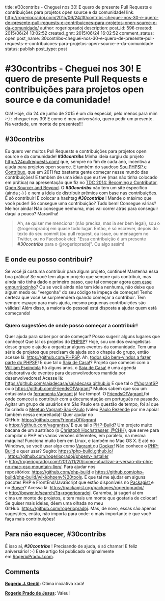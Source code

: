 title: #30contribs - Cheguei nos 30! E quero de presente Pull Requests e contribuições para projetos open source e da comunidade!
link: http://rogeriopradoj.com/2015/06/24/30contribs-cheguei-nos-30-e-quero-de-presente-pull-requests-e-contribuicoes-para-projetos-open-source-e-da-comunidade/
author: rogeriopradoj
description: 
post_id: 596
created: 2015/06/24 13:02:52
created_gmt: 2015/06/24 16:02:52
comment_status: open
post_name: 30contribs-cheguei-nos-30-e-quero-de-presente-pull-requests-e-contribuicoes-para-projetos-open-source-e-da-comunidade
status: publish
post_type: post

# #30contribs - Cheguei nos 30! E quero de presente Pull Requests e contribuições para projetos open source e da comunidade!

Olá! Hoje, dia 24 de junho de 2015 é um dia especial, pelo menos para mim :-) : cheguei nos 30! E como é meu aniversário, quero pedir um presente. Na verdade, um monte de presentes!!! 

## #30contribs 

Eu quero ver muitos Pull Requests e contribuições para projetos open source e da comunidade! **_#30contribs_** Minha ideia surgiu do projeto http://24pullrequests.com/ que, sempre no fim de cada ano, incentiva a ajuda para projetos open source. E também do saudoso [Sou PHPSP e Contribuo](/2011/11/30/sou-phpsp-e-contribuo-com-projetos-open-source/), que em 2011 fez bastante gente começar nesse mundo das contribuições! E também de uma ideia que eu tive (mas não tinha colocado em prática) na apresentação que fiz no [TDC 2014: Becoming a Contributor, Open Sourcer and Beyond](http://www.thedevelopersconference.com.br/tdc/2014/saopaulo/trilha-php). O **_#30contribs_** não tem um site específico (ainda [;-)](https://github.com/30contribs) ) e nem a ideia de distribuir prêmios com base nas contribuições. É só contribuir! E colocar a hashtag **_#30contribs_** ! Mande o máximo que você puder! Só consegue uma contribuição? Tudo bem! Consegue várias? Melhor ainda! Não consegue nenhuma, mas vai correr atrás para conseguir daqui a pouco? Maravilha! 

> Ah, se quiser me mencionar (não precisa, mas ia ser bem legal), sou o @rogeriopradoj em quase todo lugar. Então, é só escrever, depois do texto do seu commit (ou pull request, ou issue, ou mensagem no Twitter, ou no Facebook etc): "Essa contribuição é um presente _**#30contribs**_ para o @rogeriopradoj". Ou algo assim!

## E onde eu posso contribuir?

Se você já costuma contribuir para algum projeto, continue! Mantenha essa boa prática! Se você tem algum projeto que sempre quis contribuir, mas ainda não tinha dado o primeiro passo, que tal começar agora [com esse empurrãozinho](/2013/01/06/screencast-contribuindo-para-um-projeto-open-source-no-github/)? Ou se você ainda não tem ideia nenhuma, não deixe que algum medo ou "vergonha" do seu código te impeça de começar! Tenho certeza que você se surpreenderá quando começar a contribuir. Tem sempre espaço para mais ajuda, mesmo pequenas contribuições são válidas! Além disso, a maioria do pessoal está disposta a ajudar quem está começando! 

### Quero sugestões de onde posso começar a contribuir!

Quer ajuda para saber por onde começar? Posso sugerir alguns lugares que conheço! Que tal os projetos do [PHPSP](http://www.phpsp.org.br/)? Hoje, sou um dos evangelistas desse grupo e ajudo a organizar alguns eventos da comunidade. Tem uma série de projetos que precisam de ajuda sob o chapéu do grupo, então acesse lá: <https://github.com/PHPSP>. Ah, [todos são bem-vindos a fazer parte do PHPSP](http://phpsp.org.br/como-contribuir/)! E que tal o [Saia de Casa!](http://saiadecasa.github.io/)? Projeto que comecei com o [William Espindola](http://www.williamespindola.com.br/) há alguns anos, o [Saia de Casa!](http://saiadecasa.github.io/) é uma agenda colaborativa de eventos para desenvolvedores mantida por desenvolvedores! Acesse lá: <https://github.com/saiadecasa/saiadecasa.github.io> E que tal o [#VagrantSP](http://vagrantsp.github.io/) ou o <https://github.com/FriendsOfVagrant>? Muitos sabem que sou um entusiasta da [ferramenta Vagrant](/?s=vagrant) já faz tempo!. O [FriendsOfVagrant ](http://friendsofvagrant.github.io/)foi onde comecei a contribuir com a documentação em português no passado. Agitar um grupo de usuários em São Paulo era questão de tempo, foi aí que foi criado o [Meetup Vagrant-Sao-Paulo](http://www.meetup.com/Vagrant-Sao-Paulo/) (valeu [Paulo Rezende](http://pauloeduardo.com/) por me apoiar também nessa empreitada)! Quer ajudar no GitHub: <https://github.com/FriendsOfVagrant> e <https://github.com/vagrantsp/> E que tal o [PHP-Build](https://php-build.github.io/)? Um projeto muito bacana de um austríaco (o [Christoph Hochstrasser, @CHH](https://www.christophh.net/)), que serve para compilar o PHP em várias versões diferentes, em paralelo, na mesma máquina! Funciona muito bem em Linux, e também no Mac OS X. E até no Windows, se você usar algo como [Vagrant ](https://www.vagrantup.com/)ou [Docker](https://www.docker.com/)! Não conhece o [PHP-Build](https://php-build.github.io/) e quer usar? Sugiro: <https://php-build.github.io/> , [https://github.com/rogeriopradoj/phpenv-installer ](https://github.com/rogeriopradoj/phpenv-installer)e <http://rogeriopradoj.com/2012/11/20/como-atualizar-a-versao-do-php-no-mac-osx-mountain-lion/>. Para ajudar nos repositórios: <https://github.com/php-build> e <https://github.com/php-build/php-build/wiki/phpenv%20tools>. E que tal me ajudar em alguns pacotes PHP e FrontEnd/JavaScript que estão disponíveis no [Packagist ](https://packagist.org/packages/rogeriopradoj/)e no [Bower](http://bower.io/search/?q=rogeriopradoj)? Acessa lá: <https://packagist.org/packages/rogeriopradoj/> e <http://bower.io/search/?q=rogeriopradoj>. Caramba, já sugeri aí em cima um monte de projetos, e tem mais um monte que gostaria de colocar! Se quiser mais ideias, dêem uma olhada no meu GitHub: <https://github.com/rogeriopradoj>. Mas, de novo, essas são apenas sugestões, então, não importa para onde: o mais importante é que você faça mais contribuições! 

## Para não esquecer, #30contribs 

É isso aí, _**#30contribs**_ ! Precisando de ajuda, é só chamar! E feliz aniversário! :-) Este artigo foi publicado originalmente em [RogerioPradoJ.com](/).

## Comments

**[Rogerio J. Gentil](#1629 "2015-06-26 16:15:00"):** Ótima iniciativa xará!

**[Rogerio Prado de Jesus](#1630 "2015-06-26 21:10:10"):** Valeu!

